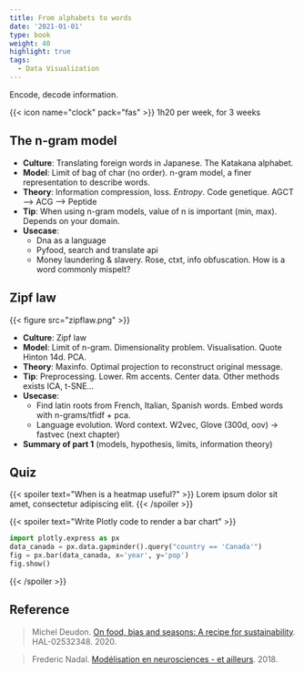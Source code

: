 ```yaml
---
title: From alphabets to words
date: '2021-01-01'
type: book
weight: 40
highlight: true
tags:
  - Data Visualization
---
```


Encode, decode information.

<!--more-->

{{< icon name="clock" pack="fas" >}} 1h20 per week, for 3 weeks

## The n-gram model

- **Culture**: Translating foreign words in Japanese. The Katakana alphabet.
- **Model**: Limit of bag of char (no order). n-gram model, a finer representation to describe words.
- **Theory**: Information compression, loss. *Entropy*. Code genetique. AGCT —> ACG —> Peptide
- **Tip**: When using n-gram models, value of n is important (min, max). Depends on your domain.
- **Usecase**:
    - Dna as a language
    - Pyfood, search and translate api
    - Money laundering & slavery. Rose, ctxt, info obfuscation. How is a word commonly mispelt?
    

## Zipf law

{{< figure src="zipflaw.png" >}}

- **Culture**: Zipf law
- **Model**: Limit of n-gram. Dimensionality problem. Visualisation. Quote Hinton 14d. PCA.
- **Theory**: Maxinfo. Optimal projection to reconstruct original message.
- **Tip**: Preprocessing. Lower. Rm accents. Center data. Other methods exists ICA, t-SNE…
- **Usecase**:
    - Find latin roots from French, Italian, Spanish words. Embed words with n-grams/tfidf + pca.
    - Language evolution. Word context. W2vec, Glove (300d, oov) → fastvec (next chapter)
- **Summary of part 1** (models, hypothesis, limits, information theory)

## Quiz

{{< spoiler text="When is a heatmap useful?" >}}
Lorem ipsum dolor sit amet, consectetur adipiscing elit.
{{< /spoiler >}}

{{< spoiler text="Write Plotly code to render a bar chart" >}}

```python
import plotly.express as px
data_canada = px.data.gapminder().query("country == 'Canada'")
fig = px.bar(data_canada, x='year', y='pop')
fig.show()
```

{{< /spoiler >}}


## Reference

> Michel Deudon. [On food, bias and seasons: A recipe for sustainability](https://hal.archives-ouvertes.fr/hal-02532348). HAL-02532348. 2020.

> Frederic Nadal. [Modélisation en neurosciences - et ailleurs](http://www.lps.ens.fr/~nadal/Cours/MVA/). 2018.